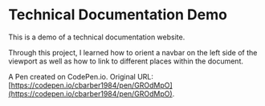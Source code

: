 # Technical Documentation Demo
This is a demo of a technical documentation website.

Through this project, I learned how to orient a navbar on the left side of the viewport as well as how to link to different places within the document.


A Pen created on CodePen.io. Original URL: [https://codepen.io/cbarber1984/pen/GROdMpO](https://codepen.io/cbarber1984/pen/GROdMpO).
